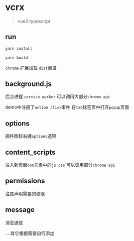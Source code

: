 # vcrx

> vue3 typescript

## run

```bash
yarn install

yarn build
```

`chrome` 扩展加载 `dist`目录

## background.js

后台进程 `service worker`  可以调用大部分`chrome api`

demo中注册了`action click`事件 在`tab`标签页中打开`popup`页面

## options

插件图标右键`options`选项

## content_scripts

注入到页面`dom`元素中的`js css` 可以调用部分`chrome api`

## permissions

注意声明需要的权限

## message

消息通信

....其它根据需要自行添加
